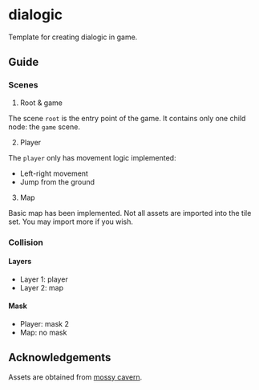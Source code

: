 # dialogic

Template for creating dialogic in game.

## Guide

### Scenes

1. Root & game

The scene `root` is the entry point of the game. It contains only one child node: the `game` scene.

2. Player

The `player` only has movement logic implemented:

* Left-right movement
* Jump from the ground

3. Map

Basic map has been implemented. Not all assets are imported into the tile set. You may import more if you wish.

### Collision

#### Layers

* Layer 1: player
* Layer 2: map

#### Mask

* Player: mask 2
* Map: no mask

## Acknowledgements

Assets are obtained from [mossy cavern](https://maaot.itch.io/mossy-cavern).
